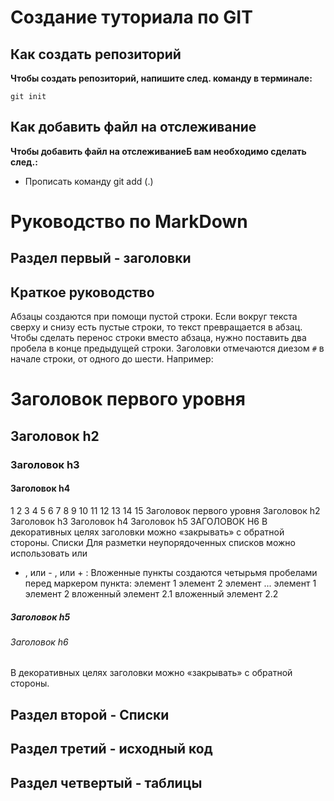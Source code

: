 # Создание туториала по GIT

##  Как создать репозиторий

**Чтобы создать репозиторий, напишите след. команду в терминале:**

~~~ fix
git init
~~~

## Как добавить файл на отслеживание
**Чтобы добавить файл на отслеживаниеБ вам необходимо сделать след.:**

- Прописать команду git add (.)


# Руководство по MarkDown





## Раздел первый - заголовки

## Краткое руководство
Абзацы создаются при помощи пустой строки. Если вокруг
текста сверху и снизу есть пустые строки, то текст
превращается в абзац.
Чтобы сделать перенос строки вместо абзаца,
нужно поставить два пробела в конце предыдущей строки.
Заголовки отмечаются диезом `#` в начале строки, от
одного до шести. Например:
# Заголовок первого уровня #
## Заголовок h2
### Заголовок h3
#### Заголовок h4
1
2
3
4
5
6
7
8
9
10
11
12
13
14
15
Заголовок первого уровня
Заголовок h2
Заголовок h3
Заголовок h4
Заголовок h5
ЗАГОЛОВОК H6
В декоративных целях заголовки можно «закрывать» с обратной
стороны.
Списки
Для разметки неупорядоченных списков можно использовать или
* , или - , или + :
Вложенные пункты создаются четырьмя пробелами перед маркером
пункта:
элемент 1
элемент 2
элемент ...
элемент 1
элемент 2
вложенный элемент 2.1
вложенный элемент 2.2
##### Заголовок h5
###### Заголовок h6
В декоративных целях заголовки можно «закрывать» с
обратной стороны.




## Раздел второй - Списки





## Раздел третий - исходный код




## Раздел четвертый - таблицы



